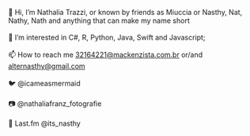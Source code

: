 👋 Hi, I’m Nathalia Trazzi, or known by friends as Miuccia or Nasthy, Nat, Nathy, Nath and anything that can make my name short
<br>
<br>
👀 I’m interested in C#, R, Python, Java, Swift and Javascript;
<br>
<br>
📫 How to reach me 32164221@mackenzista.com.br or/and alternasthy@gmail.com
<br>
<br>
🐦 @icameasmermaid 
<br>
<br>
📷 @nathaliafranz_fotografie
<br>
<br>
🎵 Last.fm @its_nasthy

